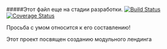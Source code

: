 #####Этот файл еще на стадии разработки.
[![Build Status][travis-image]][travis-url] [![Coverage Status][coveralls-image]][coveralls-url]

Просьба с умом относится к его составлению!

Этот проект посвящен созданию модульного лендинга

[travis-image]: https://travis-ci.org/alfamed/implant.svg?branch=master
[travis-url]: https://travis-ci.org/alfamed/implant

[coveralls-image]: https://coveralls.io/repos/github/alfamed/implant/badge.svg?branch=master
[coveralls-url]: https://coveralls.io/github/alfamed/implant?branch=master
